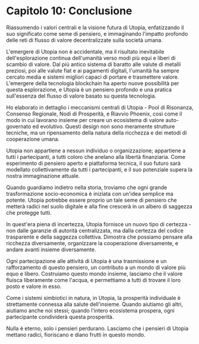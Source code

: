 # Capitolo 10: Conclusione

Riassumendo i valori centrali e la visione futura di Utopia, enfatizzando il suo significato come seme di pensiero, e immaginando l'impatto profondo delle reti di flusso di valore decentralizzate sulla società umana.

L'emergere di Utopia non è accidentale, ma il risultato inevitabile dell'esplorazione continua dell'umanità verso modi più equi e liberi di scambio di valore. Dal più antico sistema di baratto alle valute di metalli preziosi, poi alle valute fiat e ai pagamenti digitali, l'umanità ha sempre cercato media e sistemi migliori capaci di portare e trasmettere valore. L'emergere della tecnologia blockchain ha aperto nuove possibilità per questa esplorazione, e Utopia è un pensiero profondo e una pratica sull'essenza del flusso di valore basato su questa tecnologia.

Ho elaborato in dettaglio i meccanismi centrali di Utopia - Pool di Risonanza, Consenso Regionale, Nodi di Prosperità, e Riavvio Phoenix, così come il modo in cui lavorano insieme per creare un ecosistema di valore auto-governato ed evolutivo. Questi design non sono meramente strutture tecniche, ma un ripensamento della natura della ricchezza e dei metodi di cooperazione umana.

Utopia non appartiene a nessun individuo o organizzazione; appartiene a tutti i partecipanti, a tutti coloro che anelano alla libertà finanziaria. Come esperimento di pensiero aperto e piattaforma tecnica, il suo futuro sarà modellato collettivamente da tutti i partecipanti, e il suo potenziale supera la nostra immaginazione attuale.

Quando guardiamo indietro nella storia, troviamo che ogni grande trasformazione socio-economica è iniziata con un'idea semplice ma potente. Utopia potrebbe essere proprio un tale seme di pensiero che metterà radici nel suolo digitale e alla fine crescerà in un albero di saggezza che protegge tutti.

In quest'era piena di incertezza, Utopia fornisce un nuovo tipo di certezza - non dalle garanzie di autorità centralizzata, ma dalla certezza del codice trasparente e della saggezza collettiva. Dimostra che possiamo pensare alla ricchezza diversamente, organizzare la cooperazione diversamente, e andare avanti insieme diversamente.

Ogni partecipazione alle attività di Utopia è una trasmissione e un rafforzamento di questo pensiero, un contributo a un mondo di valore più equo e libero. Costruiamo questo mondo insieme, lasciamo che il valore fluisca liberamente come l'acqua, e permettiamo a tutti di trovare il loro posto e valore in esso.

Come i sistemi simbiotici in natura, in Utopia, la prosperità individuale è strettamente connessa alla salute dell'insieme. Quando aiutiamo gli altri, aiutiamo anche noi stessi; quando l'intero ecosistema prospera, ogni partecipante condividerà questa prosperità.

Nulla è eterno, solo i pensieri perdurano. Lasciamo che i pensieri di Utopia mettano radici, fioriscano e diano frutti in questo mondo.